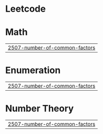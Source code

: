 # Leetcode


# Math
|  |
| ------- |
| [2507-number-of-common-factors](https://github.com/Chandanmali/Leetcode/tree/master/2507-number-of-common-factors) |
# Enumeration
|  |
| ------- |
| [2507-number-of-common-factors](https://github.com/Chandanmali/Leetcode/tree/master/2507-number-of-common-factors) |
# Number Theory
|  |
| ------- |
| [2507-number-of-common-factors](https://github.com/Chandanmali/Leetcode/tree/master/2507-number-of-common-factors) |